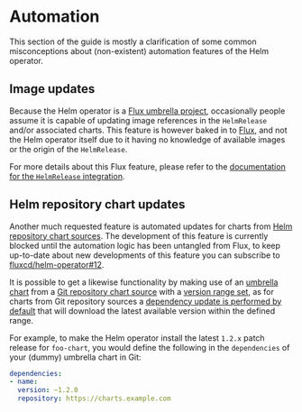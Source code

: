 # Automation

This section of the guide is mostly a clarification of some common
misconceptions about (non-existent) automation features of the Helm operator.

## Image updates

Because the Helm operator is a [Flux umbrella project](https://fluxcd.io),
occasionally people assume it is capable of updating image references in
the `HelmRelease` and/or associated charts. This feature is however baked
in to [Flux](https://github.com/fluxcd/flux), and not the Helm operator
itself due to it having no knowledge of available images or the origin of the
`HelmRelease`.

For more details about this Flux feature, please refer to the [documentation
for the `HelmRelease` integration](https://docs.fluxcd.io/en/stable/references/helm-operator-integration.html).

## Helm repository chart updates

Another much requested feature is automated updates for charts from [Helm
repository chart sources](./chart-sources.md#helm-repositories). The
development of this feature is currently blocked until the automation logic
has been untangled from Flux, to keep up-to-date about new developments of
this feature you can subscribe to
[fluxcd/helm-operator#12](https://github.com/fluxcd/helm-operator/issues/12).

It is possible to get a likewise functionality by making use of an
[umbrella chart](https://helm.sh/docs/howto/charts_tips_and_tricks/#complex-charts-with-many-dependencies)
from a [Git repository chart source](./chart-sources.md#git-repositories) with
a [version range set](https://helm.sh/docs/topics/chart_best_practices/dependencies/#versions),
as for charts from Git repository sources a [dependency update is performed by
default](./chart-sources.md#dependency-updates) that will download the latest
available version within the defined range.

For example, to make the Helm operator install the latest `1.2.x` patch release
for `foo-chart`, you would define the following in the `dependencies` of your
(dummy) umbrella chart in Git:

```yaml
dependencies:
- name: 
  version: ~1.2.0
  repository: https://charts.example.com
```
